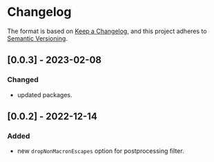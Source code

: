 # Changelog

The format is based on [Keep a Changelog](https://keepachangelog.com/en/1.0.0/), and this project adheres to [Semantic Versioning](https://semver.org/spec/v2.0.0.html).

## [0.0.3] - 2023-02-08

### Changed

- updated packages.

## [0.0.2] - 2022-12-14

### Added

- new `dropNonMacronEscapes` option for postprocessing filter.
